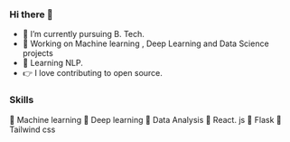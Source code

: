 ### Hi there 👋



- 🔭 I’m currently pursuing B. Tech. 
- 🌱 Working on Machine learning , Deep Learning and Data Science projects
- 🤔 Learning NLP. 
- 👉 I love contributing to open source.

### Skills

🎯 Machine learning 
🎯 Deep learning
🎯 Data Analysis
🎯 React. js
🎯 Flask
🎯 Tailwind css





